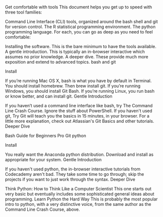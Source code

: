 Get comfortable with tools
This document helps you get up to speed with three tool families:

Command Line Interface (CLI) tools, organized around the bash shell and git for version control.
The R statistical programming environment.
The python programming language.
For each, you can go as deep as you need to feel comfortable:

Installing the software. This is the bare minimum to have the tools available.
A gentle introduction. This is typically an in-browser interactive which assumes no prior knowledge.
A deeper dive. These provide much more exposition and extend to advanced topics.
bash and git

Install

If you’re running Mac OS X, bash is what you have by default in Terminal. You should install homebrew. Then brew install git.
If you’re running Windows, you should install Git Bash.
If you’re running Linux, you run bash or know better, and can install git.
Gentle Introduction

If you haven’t used a command line interface like bash, try The Command Line Crash Course. Ignore the stuff about PowerShell.
If you haven't used git, Try Git will teach you the basics in 15 minutes, in your browser. For a little more explanation, check out Atlassian's Git Basics and other tutorials.
Deeper Dive

Bash Guide for Beginners
Pro Git
python

Install

You really want the Anaconda python distribution. Download and install as appropriate for your system.
Gentle Introduction

If you haven't used python, the in-browser interactive tutorials from Codecademy aren't bad. They take some time to go through; skip the projects if you want to just work through the syntax.
Deeper Dive

Think Python: How to Think Like a Computer Scientist
This one starts out very basic but eventually includes some sophisticated general ideas about programming.
Learn Python the Hard Way
This is probably the most popular intro to python, with a very distinctive voice, from the same author as the Command Line Crash Course, above.